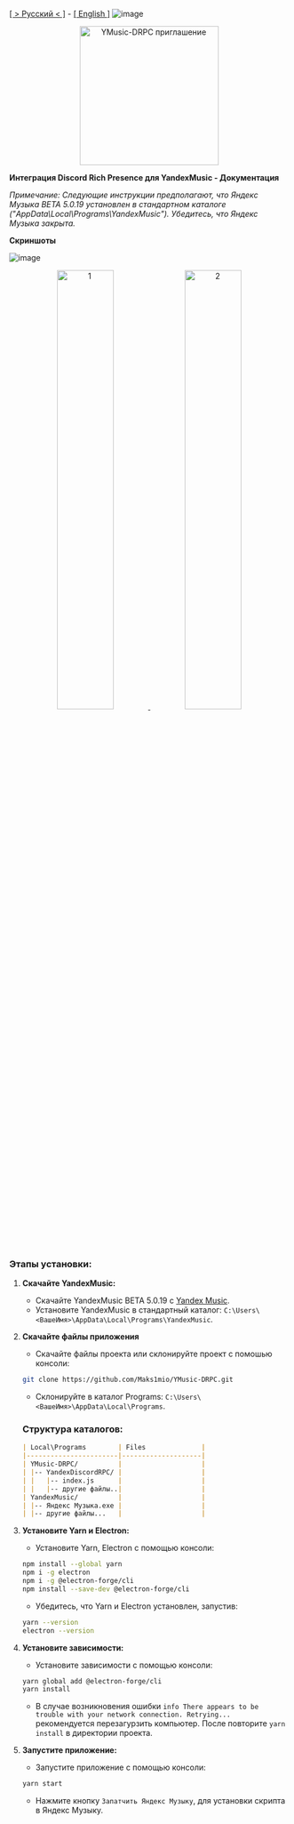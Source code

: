 [[ > Русский < ]](https://github.com/Maks1mio/YMusic-DRPC/tree/patcher) - [[ English ]](https://github.com/Maks1mio/YMusic-DRPC/blob/patcher/doc/en/readme.md)
![image](https://github.com/Maks1mio/YMusic-DRPC/assets/44835662/8e797094-3fac-4e3e-aedb-c9e3f3106cb3)

<p align="center">
   <a href="https://discord.gg/qy42uGTzRy">
      <img width="250" alt="YMusic-DRPC приглашение" src="https://github.com/Maks1mio/YMusic-DRPC/assets/44835662/405a8b18-1383-45d0-944a-8d7e4abf6e42">
   </a>
</p>

**Интеграция Discord Rich Presence для YandexMusic - Документация**

*Примечание: Следующие инструкции предполагают, что Яндекс Музыка BETA 5.0.19 установлен в стандартном каталоге ("AppData\Local\Programs\YandexMusic"). Убедитесь, что Яндекс Музыка закрыта.*

**Скриншоты**

![image](https://github.com/Maks1mio/YMusic-DRPC/assets/44835662/433a2d4e-6836-438e-8100-151bf405546f)

<p align="center">
   <a href="https://discord.gg/qy42uGTzRy">
      <img width="45%" alt="1" src="https://github.com/Maks1mio/YMusic-DRPC/assets/44835662/cea9c24e-8249-4f84-8c8b-f7120475e3bb">
      <img width="45%" alt="2" src="https://github.com/Maks1mio/YMusic-DRPC/assets/44835662/f576e409-3378-4bf0-b153-b01a6d5c13c3">
   </a>
</p>

### Этапы установки:

1. **Скачайте YandexMusic:**
   - Скачайте YandexMusic BETA 5.0.19 с [Yandex Music](https://music.yandex.ru/download/?utm_source=music&utm_medium=selfpromo_music&utm_term=branding&utm_campaign=app).
   - Установите YandexMusic в стандартный каталог: `C:\Users\<ВашеИмя>\AppData\Local\Programs\YandexMusic`.

2. **Скачайте файлы приложения**
   - Скачайте файлы проекта или склонируйте проект с помошью консоли:
    ```bash
    git clone https://github.com/Maks1mio/YMusic-DRPC.git
    ```
   - Склонируйте в каталог Programs: `C:\Users\<ВашеИмя>\AppData\Local\Programs`.

    ### Структура каталогов:
    ```markdown
    | Local\Programs        | Files              |
    |-----------------------|--------------------|
    | YMusic-DRPC/          |                    |
    | |-- YandexDiscordRPC/ |                    |
    | |   |-- index.js      |                    |
    | |   |-- другие файлы..|                    |
    | YandexMusic/          |                    |
    | |-- Яндекс Музыка.exe |                    |
    | |-- другие файлы...   |                    |
    ```  
3. **Установите Yarn и Electron:**
   - Установите Yarn, Electron  с помощью консоли:
    ```bash
    npm install --global yarn
    npm i -g electron
    npm i -g @electron-forge/cli
    npm install --save-dev @electron-forge/cli
    ```
   - Убедитесь, что Yarn и Electron установлен, запустив:
    ```bash
    yarn --version
    electron --version
    ```
4. **Установите зависимости:**
   - Установите зависимости с помощью консоли:
    ```bash
    yarn global add @electron-forge/cli
    yarn install
    ```
   - В случае возникновения ошибки `info There appears to be trouble with your network connection. Retrying...` рекомендуется перезагурзить компьютер. После повторите `yarn install` в директории проекта.
    
5. **Запустите приложение:**
    - Запустите приложение с помощью консоли:
     ```bash
     yarn start
     ```
    - Нажмите кнопку `Запатчить Яндекс Музыку`, для установки скрипта в Яндекс Музыку.




